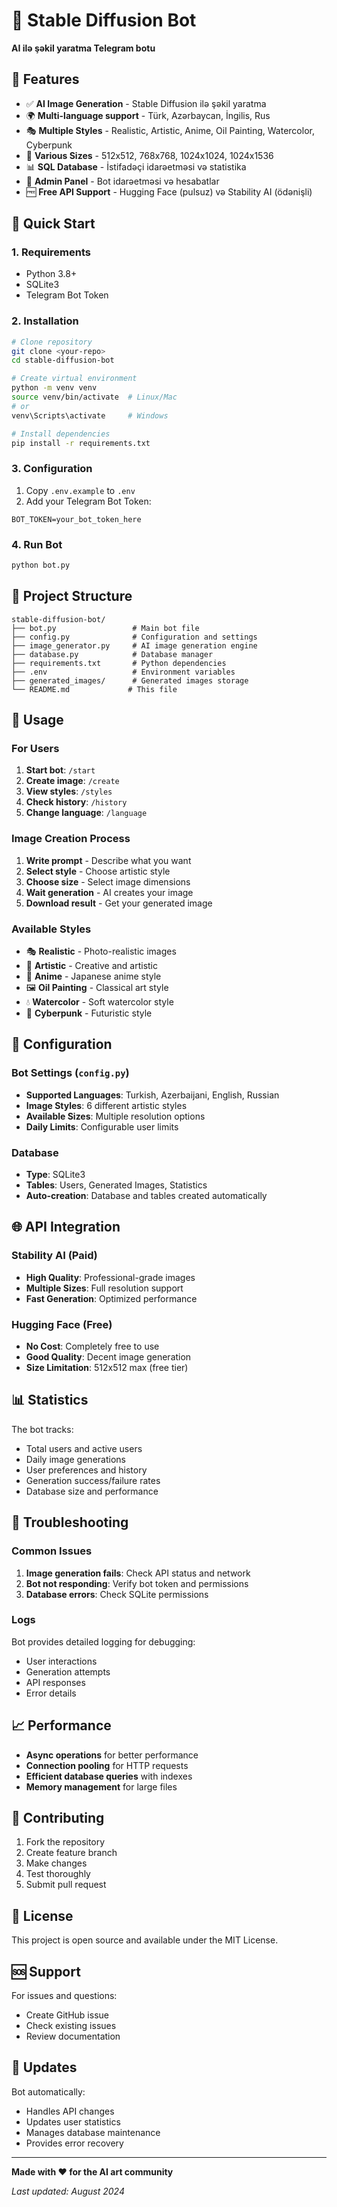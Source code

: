 # 🎨 Stable Diffusion Bot

**AI ilə şəkil yaratma Telegram botu**

## 🌟 Features

- ✅ **AI Image Generation** - Stable Diffusion ilə şəkil yaratma
- 🌍 **Multi-language support** - Türk, Azərbaycan, İngilis, Rus
- 🎭 **Multiple Styles** - Realistic, Artistic, Anime, Oil Painting, Watercolor, Cyberpunk
- 📏 **Various Sizes** - 512x512, 768x768, 1024x1024, 1024x1536
- 📊 **SQL Database** - İstifadəçi idarəetməsi və statistika
- 🔧 **Admin Panel** - Bot idarəetməsi və hesabatlar
- 🆓 **Free API Support** - Hugging Face (pulsuz) və Stability AI (ödənişli)

## 🚀 Quick Start

### 1. Requirements
- Python 3.8+
- SQLite3
- Telegram Bot Token

### 2. Installation
```bash
# Clone repository
git clone <your-repo>
cd stable-diffusion-bot

# Create virtual environment
python -m venv venv
source venv/bin/activate  # Linux/Mac
# or
venv\Scripts\activate     # Windows

# Install dependencies
pip install -r requirements.txt
```

### 3. Configuration
1. Copy `.env.example` to `.env`
2. Add your Telegram Bot Token:
```
BOT_TOKEN=your_bot_token_here
```

### 4. Run Bot
```bash
python bot.py
```

## 📁 Project Structure

```
stable-diffusion-bot/
├── bot.py                 # Main bot file
├── config.py              # Configuration and settings
├── image_generator.py     # AI image generation engine
├── database.py            # Database manager
├── requirements.txt       # Python dependencies
├── .env                   # Environment variables
├── generated_images/      # Generated images storage
└── README.md             # This file
```

## 🎯 Usage

### For Users
1. **Start bot**: `/start`
2. **Create image**: `/create`
3. **View styles**: `/styles`
4. **Check history**: `/history`
5. **Change language**: `/language`

### Image Creation Process
1. **Write prompt** - Describe what you want
2. **Select style** - Choose artistic style
3. **Choose size** - Select image dimensions
4. **Wait generation** - AI creates your image
5. **Download result** - Get your generated image

### Available Styles
- 🎭 **Realistic** - Photo-realistic images
- 🎨 **Artistic** - Creative and artistic
- 🎌 **Anime** - Japanese anime style
- 🖼️ **Oil Painting** - Classical art style
- 💧 **Watercolor** - Soft watercolor style
- 🌃 **Cyberpunk** - Futuristic style

## 🔧 Configuration

### Bot Settings (`config.py`)
- **Supported Languages**: Turkish, Azerbaijani, English, Russian
- **Image Styles**: 6 different artistic styles
- **Available Sizes**: Multiple resolution options
- **Daily Limits**: Configurable user limits

### Database
- **Type**: SQLite3
- **Tables**: Users, Generated Images, Statistics
- **Auto-creation**: Database and tables created automatically

## 🌐 API Integration

### Stability AI (Paid)
- **High Quality**: Professional-grade images
- **Multiple Sizes**: Full resolution support
- **Fast Generation**: Optimized performance

### Hugging Face (Free)
- **No Cost**: Completely free to use
- **Good Quality**: Decent image generation
- **Size Limitation**: 512x512 max (free tier)

## 📊 Statistics

The bot tracks:
- Total users and active users
- Daily image generations
- User preferences and history
- Generation success/failure rates
- Database size and performance

## 🚨 Troubleshooting

### Common Issues
1. **Image generation fails**: Check API status and network
2. **Bot not responding**: Verify bot token and permissions
3. **Database errors**: Check SQLite permissions

### Logs
Bot provides detailed logging for debugging:
- User interactions
- Generation attempts
- API responses
- Error details

## 📈 Performance

- **Async operations** for better performance
- **Connection pooling** for HTTP requests
- **Efficient database queries** with indexes
- **Memory management** for large files

## 🤝 Contributing

1. Fork the repository
2. Create feature branch
3. Make changes
4. Test thoroughly
5. Submit pull request

## 📄 License

This project is open source and available under the MIT License.

## 🆘 Support

For issues and questions:
- Create GitHub issue
- Check existing issues
- Review documentation

## 🔄 Updates

Bot automatically:
- Handles API changes
- Updates user statistics
- Manages database maintenance
- Provides error recovery

---

**Made with ❤️ for the AI art community**

*Last updated: August 2024*